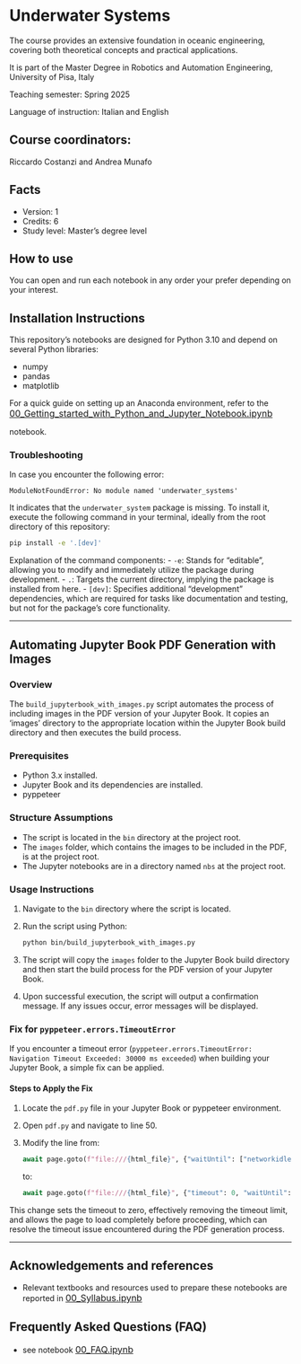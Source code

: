 # Underwater Systems


<!-- WARNING: THIS FILE WAS AUTOGENERATED! DO NOT EDIT! -->

<div style="page-break-before: always;">

</div>

The course provides an extensive foundation in oceanic engineering,
covering both theoretical concepts and practical applications.

It is part of the Master Degree in Robotics and Automation Engineering,
University of Pisa, Italy

Teaching semester: Spring 2025

Language of instruction: Italian and English

## Course coordinators:

Riccardo Costanzi and Andrea Munafo

## Facts

- Version: 1
- Credits: 6
- Study level: Master’s degree level

## How to use

You can open and run each notebook in any order your prefer depending on
your interest.

## Installation Instructions

This repository’s notebooks are designed for Python 3.10 and depend on
several Python libraries:

- numpy
- pandas
- matplotlib

For a quick guide on setting up an Anaconda environment, refer to the
<a href='00_Getting_started_with_Python_and_Jupyter_Notebook.ipynb' target='_blank' style='font-size: 16px;'>00_Getting_started_with_Python_and_Jupyter_Notebook.ipynb</a>
</li>

notebook.

### Troubleshooting

In case you encounter the following error:

    ModuleNotFoundError: No module named 'underwater_systems'

It indicates that the `underwater_system` package is missing. To install
it, execute the following command in your terminal, ideally from the
root directory of this repository:

``` bash
pip install -e '.[dev]'
```

Explanation of the command components: - `-e`: Stands for “editable”,
allowing you to modify and immediately utilize the package during
development. - `.`: Targets the current directory, implying the package
is installed from here. - `[dev]`: Specifies additional “development”
dependencies, which are required for tasks like documentation and
testing, but not for the package’s core functionality.

------------------------------------------------------------------------

## Automating Jupyter Book PDF Generation with Images

### Overview

The `build_jupyterbook_with_images.py` script automates the process of
including images in the PDF version of your Jupyter Book. It copies an
‘images’ directory to the appropriate location within the Jupyter Book
build directory and then executes the build process.

### Prerequisites

- Python 3.x installed.
- Jupyter Book and its dependencies are installed.
- pyppeteer

### Structure Assumptions

- The script is located in the `bin` directory at the project root.
- The `images` folder, which contains the images to be included in the
  PDF, is at the project root.
- The Jupyter notebooks are in a directory named `nbs` at the project
  root.

### Usage Instructions

1.  Navigate to the `bin` directory where the script is located.

2.  Run the script using Python:

    ``` bash
    python bin/build_jupyterbook_with_images.py
    ```

3.  The script will copy the `images` folder to the Jupyter Book build
    directory and then start the build process for the PDF version of
    your Jupyter Book.

4.  Upon successful execution, the script will output a confirmation
    message. If any issues occur, error messages will be displayed.

### Fix for `pyppeteer.errors.TimeoutError`

If you encounter a timeout error
(`pyppeteer.errors.TimeoutError: Navigation Timeout Exceeded: 30000 ms exceeded`)
when building your Jupyter Book, a simple fix can be applied.

#### Steps to Apply the Fix

1.  Locate the `pdf.py` file in your Jupyter Book or pyppeteer
    environment.

2.  Open `pdf.py` and navigate to line 50.

3.  Modify the line from:

    ``` python
    await page.goto(f"file:///{html_file}", {"waitUntil": ["networkidle2"]})
    ```

    to:

    ``` python
    await page.goto(f"file:///{html_file}", {"timeout": 0, "waitUntil": ["networkidle2"]})
    ```

This change sets the timeout to zero, effectively removing the timeout
limit, and allows the page to load completely before proceeding, which
can resolve the timeout issue encountered during the PDF generation
process.

------------------------------------------------------------------------

## Acknowledgements and references

- Relevant textbooks and resources used to prepare these notebooks are
  reported in
  <a href='00_Syllabus.ipynb' target='_blank' style='font-size: 16px;'>00_Syllabus.ipynb</a>

## Frequently Asked Questions (FAQ)

- see notebook
  <a href='00_FAQ.ipynb' target='_blank' style='font-size: 16px;'>00_FAQ.ipynb</a>
